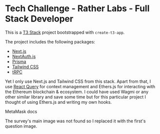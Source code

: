 # Tech Challenge - Rather Labs - Full Stack Developer

This is a [T3 Stack](https://create.t3.gg/) project bootstrapped with `create-t3-app`.

The project includes the following packages:

- [Next.js](https://nextjs.org)
- [NextAuth.js](https://next-auth.js.org)
- [Prisma](https://prisma.io)
- [Tailwind CSS](https://tailwindcss.com)
- [tRPC](https://trpc.io)

Yet I only use Next.js and Tailwind CSS from this stack. Apart from that, I use [React Query](https://react-query.tanstack.com/) for context management and Ethers.js for interacting with the Ethereum blockchain & ecosystem. I could have used Wagmi or any other similar library and save some time but for this particular project I thought of using Ethers.js and writing my own hooks.

MetaMask docs

The survey's main image was not found so I replaced it with the first's question image.
